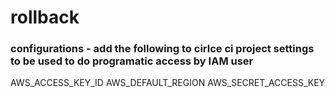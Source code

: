 # rollback

### configurations - add the following to cirlce ci project settings to be used to do programatic access by IAM user

AWS_ACCESS_KEY_ID
AWS_DEFAULT_REGION
AWS_SECRET_ACCESS_KEY

